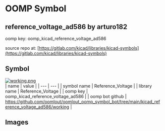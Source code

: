 # OOMP Symbol  
## reference_voltage_ad586  by arturo182  
  
oomp key: oomp_kicad_reference_voltage_ad586  
  
source repo at: [https://gitlab.com/kicad/libraries/kicad-symbols](https://gitlab.com/kicad/libraries/kicad-symbols)  
## Symbol  
  
[![working.png](working_600.png)](working.png)  
| name | value | 
| --- | --- | 
| symbol name | Reference_Voltage | 
| library name | Reference_Voltage | 
| oomp key | oomp_kicad_reference_voltage_ad586 | 
| oomp bot github | https://github.com/oomlout/oomlout_oomp_symbol_bot/tree/main/kicad_reference_voltage_ad586/working | 
## Images  
